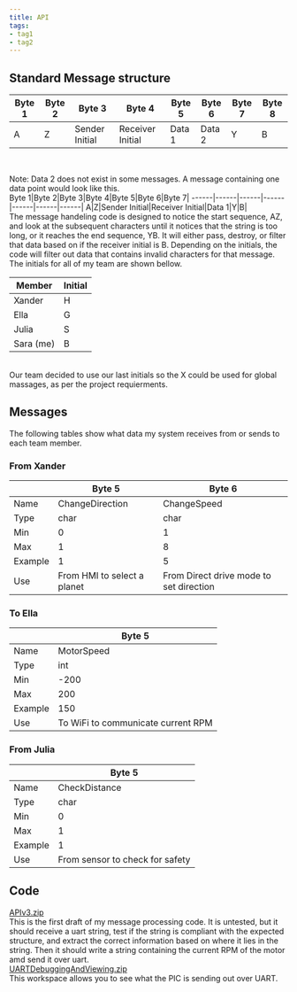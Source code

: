 ```yaml
---
title: API
tags:
- tag1
- tag2
---
```

## Standard Message structure
Byte 1|Byte 2|Byte 3|Byte 4|Byte 5|Byte 6|Byte 7|Byte 8|
------|------|------|------|------|------|------|------|
A|Z|Sender Initial|Receiver Initial|Data 1|Data 2|Y|B|
 <br>

Note: Data 2 does not exist in some messages. A message containing one data point would look like this. <br>
Byte 1|Byte 2|Byte 3|Byte 4|Byte 5|Byte 6|Byte 7|
------|------|------|------|------|------|------|
A|Z|Sender Initial|Receiver Initial|Data 1|Y|B|
<br>
The message handeling code is designed to notice the start sequence, AZ, and look at the subsequent characters until it notices that the string is too long, or it reaches the end sequence, YB. It will either pass, destroy, or filter that data based on if the receiver initial is B. Depending on the initials, the code will filter out data that contains invalid characters for that message.
<br>
The initials for all of my team are shown bellow. <br>

Member|Initial|
------|-------|
Xander|H|
Ella|G|
Julia|S|
Sara (me)|B|
<br>
Our team decided to use our last initials so the X could be used for global massages, as per the project requierments.

## Messages
The following tables show what data my system receives from or sends to each team member. 
### From Xander
&nbsp;|Byte 5|Byte 6|
------|------|------|
Name|ChangeDirection|ChangeSpeed|
Type|char|char        |
Min|0|1|
Max|1|8|
Example|1|5|
Use|From HMI to select a planet|From Direct drive mode to set direction|

### To Ella
&nbsp;|Byte 5|
------|------|
Name|MotorSpeed|
Type|int|
Min|-200|
Max|200|
Example|150|
Use|To WiFi to communicate current RPM|

### From Julia
&nbsp;|Byte 5|
------|------|
Name    |CheckDistance|
Type    |char     |
Min     |0            |
Max     |1            |
Example |1            |
Use|From sensor to check for safety|

## Code
[APIv3.zip](https://github.com/user-attachments/files/19558078/APIv3.zip) <br>
This is the first draft of my message processing code. It is untested, but it should receive a uart string, test if the string is compliant with the expected structure, and extract the correct information based on where it lies in the string. Then it should write a string containing the current RPM of the motor amd send it over uart. <br>
[UARTDebuggingAndViewing.zip](https://github.com/user-attachments/files/19558083/UARTDebuggingAndViewing.zip)<br>
This workspace allows you to see what the PIC is sending out over UART.
